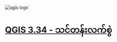 ![qgis logo](https://github.com/qgis/QGIS/blob/master/images/README-md/main_logo.png)

# [QGIS 3.34 - သင်တန်းလက်စွဲ](https://zwemgmg92.github.io/QGIS334-Training-Manual-MM/docs/training_manual/index.html)

